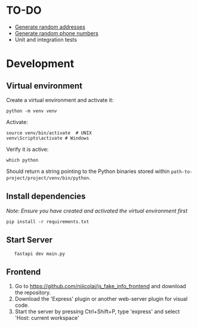 
# TO-DO
- [Generate random addresses](https://github.com/Marcus-K-Thorsen/test_mandatory_one_backend/blob/main/src/data/fake_person.py#L79-L95)
- [Generate random phone numbers](https://github.com/Marcus-K-Thorsen/test_mandatory_one_backend/blob/main/src/data/fake_person.py#L97-L106)
- Unit and integration tests

# Development

## Virtual environment
Create a virtual environment and activate it:
```
python -m venv venv
```

Activate:
```
source venv/bin/activate  # UNIX
venv\Scripts\activate # Windows
```

Verify it is active:
```
which python
```
Should return a string pointing to the Python binaries stored within `path-to-project/project/venv/bin/python`.

## Install dependencies
*Note: Ensure you have created and activated the virtual environment first*
```
pip install -r requirements.txt
```

## Start Server
```
   fastapi dev main.py
```

## Frontend
1. Go to https://github.com/niiicolai/js_fake_info_frontend and download the repository.
2. Download the 'Express' plugin or another web-server plugin for visual code.
3. Start the server by pressing Ctrl+Shift+P, type 'express' and select 'Host: current workspace'

